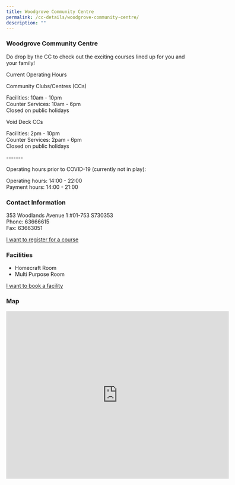```yaml
---
title: Woodgrove Community Centre
permalink: /cc-details/woodgrove-community-centre/
description: ""
---
```

### Woodgrove Community Centre

Do drop by the CC to check out the exciting courses lined up for you and your family!

Current Operating Hours  
  
Community Clubs/Centres (CCs)  
  
Facilities: 10am - 10pm  
Counter Services: 10am - 6pm  
Closed on public holidays  
  
Void Deck CCs  
  
Facilities: 2pm - 10pm  
Counter Services: 2pam - 6pm  
Closed on public holidays  
  
\-------  
  
Operating hours prior to COVID-19 (currently not in play):

Operating hours: 14:00 - 22:00  
Payment hours: 14:00 - 21:00

### Contact Information


353 Woodlands Avenue 1 #01-753 S730353  
Phone: 63666615  
Fax: 63663051  

[I want to register for a course](https://www.onepa.gov.sg/)

### Facilities

*   Homecraft Room
*   Multi Purpose Room

[I want to book a facility](https://www.onepa.gov.sg/)

### Map
<iframe src="https://www.google.com/maps/embed?pb=!1m18!1m12!1m3!1d3988.572675683376!2d103.78284241533078!3d1.4317574617042161!2m3!1f0!2f0!3f0!3m2!1i1024!2i768!4f13.1!3m3!1m2!1s0x31da13afbcd20d6b%3A0x93278514572924b8!2sWoodgrove%20Community%20Centre!5e0!3m2!1sen!2ssg!4v1661221518113!5m2!1sen!2ssg" width="600" height="450" style="border:0;" allowfullscreen="" loading="lazy" ></iframe>